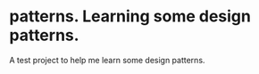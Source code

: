 # patterns. Learning some design patterns. 

A test project to help me learn some design patterns.



